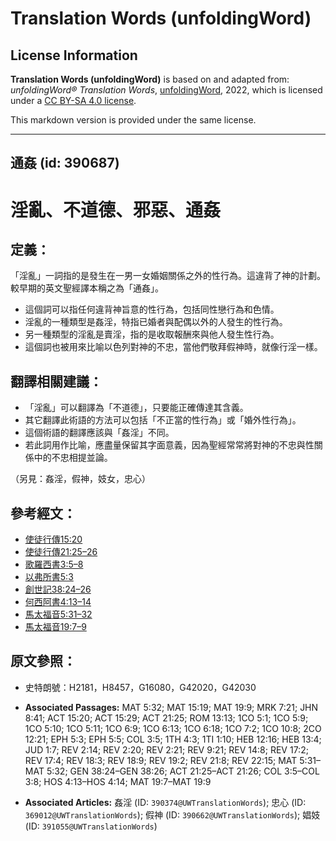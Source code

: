 # Translation Words (unfoldingWord)

## License Information

**Translation Words (unfoldingWord)** is based on and adapted from: _unfoldingWord® Translation Words_, [unfoldingWord](https://unfoldingword.org/utw), 2022, which is licensed under a [CC BY-SA 4.0 license](https://creativecommons.org/licenses/by-sa/4.0/legalcode.en).

This markdown version is provided under the same license.



--------------------------------

## 通姦 (id: 390687)

淫亂、不道德、邪惡、通姦
============

定義：
---

「淫亂」一詞指的是發生在一男一女婚姻關係之外的性行為。這違背了神的計劃。較早期的英文聖經譯本稱之為「通姦」。

* 這個詞可以指任何違背神旨意的性行為，包括同性戀行為和色情。
* 淫亂的一種類型是姦淫，特指已婚者與配偶以外的人發生的性行為。
* 另一種類型的淫亂是賣淫，指的是收取報酬來與他人發生性行為。
* 這個詞也被用來比喻以色列對神的不忠，當他們敬拜假神時，就像行淫一樣。

翻譯相關建議：
-------

* 「淫亂」可以翻譯為「不道德」，只要能正確傳達其含義。
* 其它翻譯此術語的方法可以包括「不正當的性行為」或「婚外性行為」。
* 這個術語的翻譯應該與「姦淫」不同。
* 若此詞用作比喻，應盡量保留其字面意義，因為聖經常常將對神的不忠與性關係中的不忠相提並論。

（另見：姦淫，假神，妓女，忠心）

參考經文：
-----

* [使徒行傳15:20](https://ref.ly/Acts15:20)
* [使徒行傳21:25–26](https://ref.ly/Acts21:25-Acts21:26)
* [歌羅西書3:5–8](https://ref.ly/Col3:5-Col3:8)
* [以弗所書5:3](https://ref.ly/Eph5:3)
* [創世記38:24–26](https://ref.ly/Gen38:24-Gen38:26)
* [何西阿書4:13–14](https://ref.ly/Hos4:13-Hos4:14)
* [馬太福音5:31–32](https://ref.ly/Matt5:31-Matt5:32)
* [馬太福音19:7–9](https://ref.ly/Matt19:7-Matt19:9)

原文參照：
-----

* 史特朗號：H2181，H8457，G16080，G42020，G42030

* **Associated Passages:** MAT 5:32; MAT 15:19; MAT 19:9; MRK 7:21; JHN 8:41; ACT 15:20; ACT 15:29; ACT 21:25; ROM 13:13; 1CO 5:1; 1CO 5:9; 1CO 5:10; 1CO 5:11; 1CO 6:9; 1CO 6:13; 1CO 6:18; 1CO 7:2; 1CO 10:8; 2CO 12:21; EPH 5:3; EPH 5:5; COL 3:5; 1TH 4:3; 1TI 1:10; HEB 12:16; HEB 13:4; JUD 1:7; REV 2:14; REV 2:20; REV 2:21; REV 9:21; REV 14:8; REV 17:2; REV 17:4; REV 18:3; REV 18:9; REV 19:2; REV 21:8; REV 22:15; MAT 5:31–MAT 5:32; GEN 38:24–GEN 38:26; ACT 21:25–ACT 21:26; COL 3:5–COL 3:8; HOS 4:13–HOS 4:14; MAT 19:7–MAT 19:9
* **Associated Articles:** 姦淫 (ID: `390374@UWTranslationWords`); 忠心 (ID: `369012@UWTranslationWords`); 假神 (ID: `390662@UWTranslationWords`); 娼妓 (ID: `391055@UWTranslationWords`)


